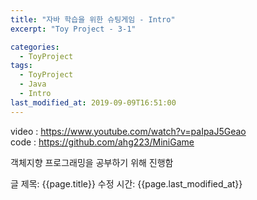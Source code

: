 ```yaml
---
title: "자바 학습을 위한 슈팅게임 - Intro"
excerpt: "Toy Project - 3-1"

categories:
  - ToyProject
tags:
  - ToyProject
  - Java
  - Intro
last_modified_at: 2019-09-09T16:51:00
---
```


video : https://www.youtube.com/watch?v=paIpaJ5Geao  
code : https://github.com/ahg223/MiniGame  

객체지향 프로그래밍을 공부하기 위해 진행함  

글 제목: {{page.title}}
수정 시간: {{page.last_modified_at}}
